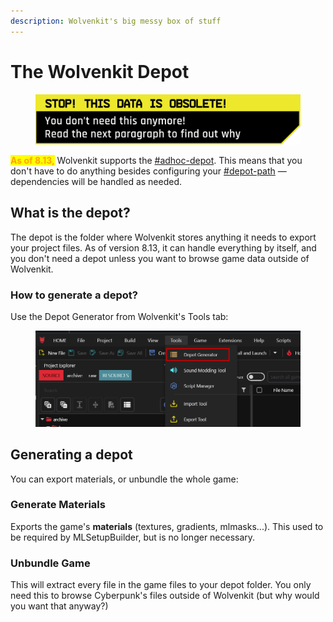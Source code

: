 ```yaml
---
description: Wolvenkit's big messy box of stuff
---
```


# The Wolvenkit Depot

<figure><img src="../../.gitbook/assets/warning_obsolete_data.png" alt=""><figcaption></figcaption></figure>

<mark style="color:orange;">**As of 8.13,**</mark> Wolvenkit supports the [#adhoc-depot](create-depot.md#adhoc-depot "mention"). This means that you don't have to do anything besides configuring your [#depot-path](../settings.md#depot-path "mention") — dependencies will be handled as needed.&#x20;

## What is the depot?

The depot is the folder where Wolvenkit stores anything it needs to export your project files. As of version 8.13, it can handle everything by itself, and you don't need a depot unless you want to browse game data outside of Wolvenkit.&#x20;

### How to generate a depot?

Use the Depot Generator from Wolvenkit's Tools tab:

<figure><img src="../../.gitbook/assets/tools_depot_generator.png" alt=""><figcaption></figcaption></figure>

## Generating a depot

You can export materials, or unbundle the whole game:

### Generate Materials

Exports the game's **materials** (textures, gradients, mlmasks...). This used to be required by MLSetupBuilder, but is no longer necessary.

### Unbundle Game

This will extract every file in the game files to your depot folder. You only need this to browse Cyberpunk's files outside of Wolvenkit (but why would you want that anyway?)

